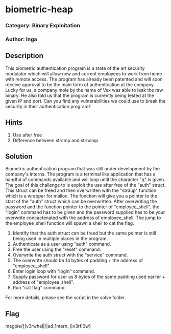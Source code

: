 # biometric-heap
### Category: Binary Exploitation
### Author: Inga 

## Description
This biometric authentication program is a state of the art security modulator which will allow new and current employees to work from home with remote access. The program has already been patented and will soon receive approval to be the main form of authentication at the company. Lucky for us, a company mole by the name of Vex was able to leak the raw binary. He also told us that the program is currently being tested at the given IP and port. Can you find any vulnerabilities we could use to break the security in their authentication program?

## Hints
1. Use after free
2. Difference between strcmp and strncmp

## Solution
Biometric authentication program that was still under development by the company's interns. The program is a terminal like application that has a handful of commands available and will loop until the character "q" is given. The goal of this challenge to is exploit the use after free of the "auth" struct. This struct can be freed and then overwritten with the "strdup" function which is a wrapper for malloc. The function will give you a pointer to the start of the "auth" struct which can be overwritten. After overwriting the password and the function pointer to the pointer of "employee\_shell", the "login" command has to be given and the password supplied has to be your overwrite concactenated with the address of employee\_shell. The jump to the employee\_shell function will spawn a shell to cat the flag. 

1. Identify that the auth struct can be freed but the same pointer is still being used in multiple places in the program.
2. Authenticate as a user using "auth" command.
3. Free the user using the "reset" command.
4. Overwrite the auth struct with the "service" command.
5. The overwrite should be 14 bytes of padding + the address of "employee\_shell".
6. Enter login loop with "login" command.
7. Supply password for user as 8 bytes of the same padding used earlier + address of "employee\_shell".
8. Run "cat flag" command. 

For more details, please see the script in the solve folder.

## Flag
magpie{[]v3rwhel|\/|ed\_1ntern_()v3rfl0w}
